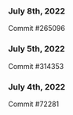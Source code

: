 ### July 8th, 2022

Commit #265096

### July 5th, 2022

Commit #314353


### July 4th, 2022

Commit #72281
